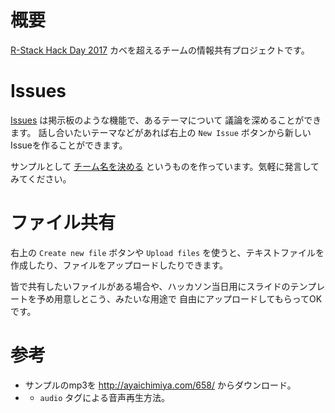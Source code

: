 # 概要

[R-Stack Hack Day 2017](https://r-stack.connpass.com/event/57977/) カベを超えるチームの情報共有プロジェクトです。

# Issues

[Issues](https://github.com/kai2nenobu/r-stack-breakwall/issues) は掲示板のような機能で、あるテーマについて
議論を深めることができます。
話し合いたいテーマなどがあれば右上の `New Issue` ボタンから新しいIssueを作ることができます。

サンプルとして [チーム名を決める](https://github.com/kai2nenobu/r-stack-breakwall/issues/1) というものを作っています。気軽に発言してみてください。

# ファイル共有

右上の `Create new file` ボタンや `Upload files` を使うと、テキストファイルを作成したり、ファイルをアップロードしたりできます。

皆で共有したいファイルがある場合や、ハッカソン当日用にスライドのテンプレートを予め用意しとこう、みたいな用途で
自由にアップロードしてもらってOKです。

# 参考

- サンプルのmp3を http://ayaichimiya.com/658/ からダウンロード。
- [<audio>－HTML5タグリファレンス](http://www.htmq.com/html5/audio.shtml)
    - `audio` タグによる音声再生方法。
